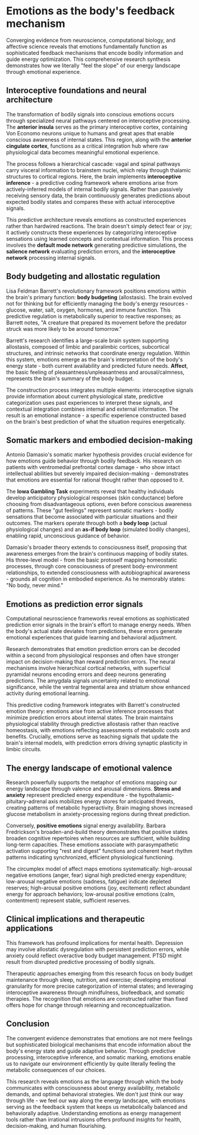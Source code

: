 # Emotions as the body's feedback mechanism

Converging evidence from neuroscience, computational biology, and affective science reveals that emotions fundamentally function as sophisticated feedback mechanisms that encode bodily information and guide energy optimization. This comprehensive research synthesis demonstrates how we literally "feel the slope" of our energy landscape through emotional experience.

## Interoceptive foundations and neural architecture

The transformation of bodily signals into conscious emotions occurs through specialized neural pathways centered on interoceptive processing. The **anterior insula** serves as the primary interoceptive cortex, containing Von Economo neurons unique to humans and great apes that enable conscious awareness of internal states. This region, along with the **anterior cingulate cortex**, functions as a critical integration hub where raw physiological data becomes meaningful emotional experience.

The process follows a hierarchical cascade: vagal and spinal pathways carry visceral information to brainstem nuclei, which relay through thalamic structures to cortical regions. Here, the brain implements **interoceptive inference** - a predictive coding framework where emotions arise from actively-inferred models of internal bodily signals. Rather than passively receiving sensory data, the brain continuously generates predictions about expected bodily states and compares these with actual interoceptive signals.

This predictive architecture reveals emotions as constructed experiences rather than hardwired reactions. The brain doesn't simply detect fear or joy; it actively constructs these experiences by categorizing interoceptive sensations using learned concepts and contextual information. This process involves the **default mode network** generating predictive simulations, the **salience network** evaluating prediction errors, and the **interoceptive network** processing internal signals.

## Body budgeting and allostatic regulation

Lisa Feldman Barrett's revolutionary framework positions emotions within the brain's primary function: **body budgeting** (allostasis). The brain evolved not for thinking but for efficiently managing the body's energy resources - glucose, water, salt, oxygen, hormones, and immune function. This predictive regulation is metabolically superior to reactive responses; as Barrett notes, "A creature that prepared its movement before the predator struck was more likely to be around tomorrow."

Barrett's research identifies a large-scale brain system supporting allostasis, composed of limbic and paralimbic cortices, subcortical structures, and intrinsic networks that coordinate energy regulation. Within this system, emotions emerge as the brain's interpretation of the body's energy state - both current availability and predicted future needs. **Affect**, the basic feeling of pleasantness/unpleasantness and arousal/calmness, represents the brain's summary of the body budget.

The construction process integrates multiple elements: interoceptive signals provide information about current physiological state, predictive categorization uses past experiences to interpret these signals, and contextual integration combines internal and external information. The result is an emotional instance - a specific experience constructed based on the brain's best prediction of what the situation requires energetically.

## Somatic markers and embodied decision-making

Antonio Damasio's somatic marker hypothesis provides crucial evidence for how emotions guide behavior through bodily feedback. His research on patients with ventromedial prefrontal cortex damage - who show intact intellectual abilities but severely impaired decision-making - demonstrates that emotions are essential for rational thought rather than opposed to it.

The **Iowa Gambling Task** experiments reveal that healthy individuals develop anticipatory physiological responses (skin conductance) before choosing from disadvantageous options, even before conscious awareness of patterns. These "gut feelings" represent somatic markers - bodily sensations that become associated with particular situations and their outcomes. The markers operate through both a **body loop** (actual physiological changes) and an **as-if body loop** (simulated bodily changes), enabling rapid, unconscious guidance of behavior.

Damasio's broader theory extends to consciousness itself, proposing that awareness emerges from the brain's continuous mapping of bodily states. His three-level model - from the basic protoself mapping homeostatic processes, through core consciousness of present body-environment relationships, to extended consciousness with autobiographical awareness - grounds all cognition in embodied experience. As he memorably states: "No body, never mind."

## Emotions as prediction error signals

Computational neuroscience frameworks reveal emotions as sophisticated prediction error signals in the brain's effort to manage energy needs. When the body's actual state deviates from predictions, these errors generate emotional experiences that guide learning and behavioral adjustment.

Research demonstrates that emotion prediction errors can be decoded within a second from physiological responses and often have stronger impact on decision-making than reward prediction errors. The neural mechanisms involve hierarchical cortical networks, with superficial pyramidal neurons encoding errors and deep neurons generating predictions. The amygdala signals uncertainty related to emotional significance, while the ventral tegmental area and striatum show enhanced activity during emotional learning.

This predictive coding framework integrates with Barrett's constructed emotion theory: emotions arise from active inference processes that minimize prediction errors about internal states. The brain maintains physiological stability through predictive allostasis rather than reactive homeostasis, with emotions reflecting assessments of metabolic costs and benefits. Crucially, emotions serve as teaching signals that update the brain's internal models, with prediction errors driving synaptic plasticity in limbic circuits.

## The energy landscape of emotional valence

Research powerfully supports the metaphor of emotions mapping our energy landscape through valence and arousal dimensions. **Stress and anxiety** represent predicted energy expenditure - the hypothalamic-pituitary-adrenal axis mobilizes energy stores for anticipated threats, creating patterns of metabolic hyperactivity. Brain imaging shows increased glucose metabolism in anxiety-processing regions during threat prediction.

Conversely, **positive emotions** signal energy availability. Barbara Fredrickson's broaden-and-build theory demonstrates that positive states broaden cognitive repertoires when resources are sufficient, while building long-term capacities. These emotions associate with parasympathetic activation supporting "rest and digest" functions and coherent heart rhythm patterns indicating synchronized, efficient physiological functioning.

The circumplex model of affect maps emotions systematically: high-arousal negative emotions (anger, fear) signal high predicted energy expenditure; low-arousal negative emotions (sadness, fatigue) indicate depleted reserves; high-arousal positive emotions (joy, excitement) reflect abundant energy for approach behaviors; low-arousal positive emotions (calm, contentment) represent stable, sufficient reserves.

## Clinical implications and therapeutic applications

This framework has profound implications for mental health. Depression may involve allostatic dysregulation with persistent prediction errors, while anxiety could reflect overactive body budget management. PTSD might result from disrupted predictive processing of bodily signals.

Therapeutic approaches emerging from this research focus on body budget maintenance through sleep, nutrition, and exercise; developing emotional granularity for more precise categorization of internal states; and leveraging interoceptive awareness through mindfulness, biofeedback, and somatic therapies. The recognition that emotions are constructed rather than fixed offers hope for change through relearning and reconceptualization.

## Conclusion

The convergent evidence demonstrates that emotions are not mere feelings but sophisticated biological mechanisms that encode information about the body's energy state and guide adaptive behavior. Through predictive processing, interoceptive inference, and somatic marking, emotions enable us to navigate our environment efficiently by quite literally feeling the metabolic consequences of our choices.

This research reveals emotions as the language through which the body communicates with consciousness about energy availability, metabolic demands, and optimal behavioral strategies. We don't just think our way through life - we feel our way along the energy landscape, with emotions serving as the feedback system that keeps us metabolically balanced and behaviorally adaptive. Understanding emotions as energy management tools rather than irrational intrusions offers profound insights for health, decision-making, and human flourishing.